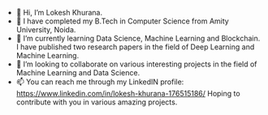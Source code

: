 - 👋 Hi, I’m Lokesh Khurana.
- 👀 I have completed my B.Tech in Computer Science from Amity University, Noida.
- 🌱 I’m currently learning Data Science, Machine Learning and Blockchain. I have published two research papers in the field of Deep Learning and Machine Learning.
- 💞️ I’m looking to collaborate on various interesting projects in the field of Machine Learning and Data Science.
- 📫 You can reach me through my LinkedIN profile: https://www.linkedin.com/in/lokesh-khurana-176515186/
Hoping to contribute with you in various amazing projects.

<!---
itachhi/itachhi is a ✨ special ✨ repository because its `README.md` (this file) appears on your GitHub profile.
You can click the Preview link to take a look at your changes.
--->
